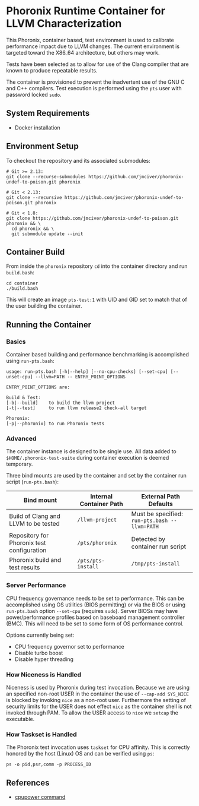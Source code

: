 # Phoronix Runtime Container for LLVM Characterization

This Phoronix, container based, test environment is used to calibrate
performance impact due to LLVM changes. The current environment is targeted
toward the X86_64 architecture, but others may work.

Tests have been selected as to allow for use of the Clang compiler that are known
to produce repeatable results.

The container is provisioned to prevent the inadvertent use of the GNU C and C++
compilers. Test execution is performed using the `pts` user with password locked
`sudo`.

## System Requirements

* Docker installation

## Environment Setup

To checkout the repository and its associated submodules:
```
# Git >= 2.13:
git clone --recurse-submodules https://github.com/jmciver/phoronix-undef-to-poison.git phoronix

# Git < 2.13:
git clone --recursive https://github.com/jmciver/phoronix-undef-to-poison.git phoronix

# Git < 1.8:
git clone https://github.com/jmciver/phoronix-undef-to-poison.git phoronix && \
  cd phoronix && \
  git submodule update --init
```

## Container Build

From inside the `phoronix` repository `cd` into the container directory
and run `build.bash`:

```
cd container
./build.bash
```

This will create an image `pts-test:1` with UID and GID set to match that of the
user building the container.

## Running the Container

### Basics
Container based building and performance benchmarking is accomplished using
`run-pts.bash`:
```
usage: run-pts.bash [-h|--help] [--no-cpu-checks] [--set-cpu] [--unset-cpu] --llvm=PATH -- ENTRY_POINT_OPTIONS

ENTRY_POINT_OPTIONS are:

Build & Test:
[-b|--build]    to build the llvm project
[-t|--test]     to run llvm release2 check-all target

Phoronix:
[-p|--phoronix] to run Phoronix tests
```
### Advanced

The container instance is designed to be single use. All data added to
`$HOME/.phoronix-test-suite` during container execution is deemed
temporary.

Three bind mounts are used by the container and set by the container run script
(`run-pts.bash`):

| Bind mount | Internal Container Path | External Path Defaults |
| ---------- | ----------------------- | ---------------------- |
| Build of Clang and LLVM to be tested | `/llvm-project` | Must be specified: `run-pts.bash --llvm=PATH`|
| Repository for Phoronix test configuration | `/pts/phoronix` | Detected by container run script |
| Phoronix build and test results | `/pts/pts-install` | `/tmp/pts-install` |

### Server Performance

CPU frequency governance needs to be set to performance. This can be
accomplished using OS utilities (BIOS permitting) or via the BIOS or using
`run-pts.bash` option `--set-cpu` (requires `sudo`). Server BIOSs may have
power/performance profiles based on baseboard management controller (BMC). This
will need to be set to some form of OS performance control.

Options currently being set:
* CPU frequency governor set to performance
* Disable turbo boost
* Disable hyper threading

### How Niceness is Handled

Niceness is used by Phoronix during test invocation. Because we are using an
specified non-root USER in the container the use of `--cap-add SYS_NICE` is
blocked by invoking `nice` as a non-root user. Furthermore the setting of
security limits for the USER does not effect `nice` as the container shell is
not invoked through PAM. To allow the USER access to `nice` we `setcap` the
executable.

### How Taskset is Handled

The Phoronix test invocation uses `taskset` for CPU affinity. This is correctly
honored by the host (Linux) OS and can be verified using `ps`:

```
ps -o pid,psr,comm -p PROCESS_ID
```

## References

* [cpupower command](https://wiki.archlinux.org/title/CPU_frequency_scaling)
